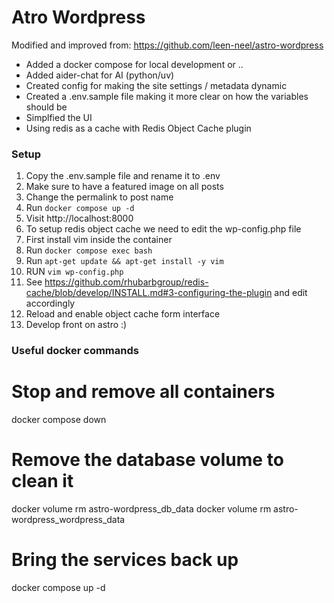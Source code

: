 
# Atro Wordpress

Modified and improved from: https://github.com/leen-neel/astro-wordpress

- Added a docker compose for local development or .. 
- Added aider-chat for AI (python/uv)
- Created config for making the site settings / metadata dynamic
- Created a .env.sample file making it more clear on how the variables should be
- Simplfied the UI
- Using redis as a cache with Redis Object Cache plugin

### Setup
1. Copy the .env.sample file and rename it to .env
2. Make sure to have a featured image on all posts
3. Change the permalink to post name
4. Run `docker compose up -d`
5. Visit http://localhost:8000
6. To setup redis object cache we need to edit the wp-config.php file
7. First install vim inside the container
8. Run `docker compose exec bash`
9. Run `apt-get update && apt-get install -y vim`
10. RUN `vim wp-config.php`
11. See https://github.com/rhubarbgroup/redis-cache/blob/develop/INSTALL.md#3-configuring-the-plugin and edit accordingly
12. Reload and enable object cache form interface
13. Develop front on astro :)

### Useful docker commands

# Stop and remove all containers
docker compose down

# Remove the database volume to clean it
docker volume rm astro-wordpress_db_data
docker volume rm astro-wordpress_wordpress_data

# Bring the services back up
docker compose up -d

